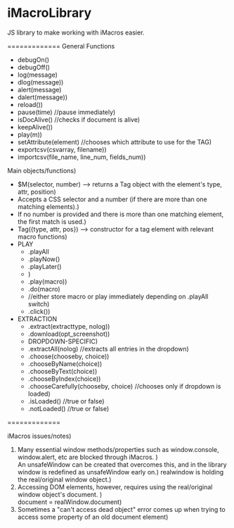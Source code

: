 iMacroLibrary
=============

JS library to make working with iMacros easier.

=============
General Functions
<ul>
	<li>debugOn()<li>debugOff()</li>
	<li>log(message)<li>dlog(message))</li>
	<li>alert(message)<li>dalert(message))</li>
	<li>reload())</li>
	<li>pause(time) //pause immediately)</li>
	<li>isDocAlive() //checks if document is alive)</li>
	<li>keepAlive())</li>
	<li>play(m))</li>
	<li>setAttribute(element) //chooses which attribute to use for the TAG)</li>
	<li>exportcsv(csvarray, filename))</li>
	<li>importcsv(file_name, line_num, fields_num))</li>
</ul>
Main objects/functions)
<ul>
	<li>$M(selector, number) --> returns a Tag object with the element's type, attr, position)</li>
	<li>Accepts a CSS selector and a number (if there are more than one matching elements).)</li>
	<li>If no number is provided and there is more than one matching element, the first match is used.)</li>
	<li>Tag({type, attr, pos}) --> constructor for a tag element with relevant macro functions)</li>
	<li>PLAY<br />
		<ul>
			<li>.playAll<li>.playNow()<li>.playLater()<li>)</li>
			<li>.play(macro))</li>
			<li>.do(macro)<li>//either store macro or play immediately depending on .playAll switch)</li>
			<li>.click())</li>
		</ul>
	</li>
	<li>EXTRACTION<br />
		<ul>
			<li>.extract(extracttype, nolog))</li>
			<li>.download(opt_screenshot))</li>
			<li>DROPDOWN-SPECIFIC)</li>
			<li>.extractAll(nolog) //extracts all entries in the dropdown)</li>
			<li>.choose(chooseby, choice))</li>
			<li>.chooseByName(choice))</li>
			<li>.chooseByText(choice))</li>
			<li>.chooseByIndex(choice))</li>
			<li>.chooseCarefully(chooseby, choice) //chooses only if dropdown is loaded)</li>
			<li>.isLoaded() //true or false)</li>
			<li>.notLoaded() //true or false)</li>
		</ul>
	</li>
</ul>
=============

iMacros issues/notes)</li>
  1. Many essential window methods/properties such as window.console, window.alert, etc are blocked through iMacros. )</li>
     An unsafeWindow can be created that overcomes this, and in the library window is redefined as unsafeWindow early on.)</li>
     realwindow is holding the real/original window object.)</li>
  2. Accessing DOM elements, however, requires using the real/original window object's document. )</li>
     document = realWindow.document)</li>
  3. Sometimes a "can't access dead object" error comes up when trying to access some property of an old document element)</li>
     
